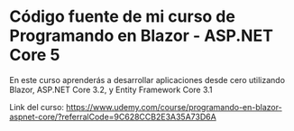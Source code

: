 # Código fuente de mi curso de Programando en Blazor - ASP.NET Core 5

En este curso aprenderás a desarrollar aplicaciones desde cero utilizando Blazor, ASP.NET Core 3.2, y Entity Framework Core 3.1

Link del curso: https://www.udemy.com/course/programando-en-blazor-aspnet-core/?referralCode=9C628CCB2E3A35A73D6A
